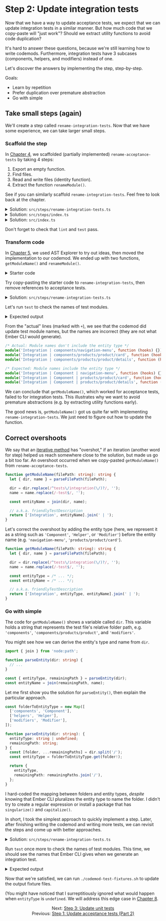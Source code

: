 # Step 2: Update integration tests

Now that we have a way to update acceptance tests, we expect that we can update integration tests in a similar manner. But how much code that we copy-paste will "just work"? Should we extract utility functions to avoid code duplication?

It's hard to answer these questions, because we're still learning how to write codemods. Furthermore, integration tests have 3 subcases (components, helpers, and modifiers) instead of one.

Let's discover the answers by implementing the step, step-by-step.

Goals:

- Learn by repetition
- Prefer duplication over premature abstraction
- Go with simple


## Take small steps (again)

We'll create a step called `rename-integration-tests`. Now that we have some experience, we can take larger small steps.


### Scaffold the step

In [Chapter 4](04-step-1-update-acceptance-tests-part-1.md#take-small-steps), we scaffolded (partially implemented) `rename-acceptance-tests` by taking 4 steps:

1. Export an empty function.
1. Find files.
1. Read and write files (identity function).
1. Extract the function `renameModule()`.

See if you can similarly scaffold `rename-integration-tests`. Feel free to look back at the chapter.

<details>

<summary>Solution: <code>src/steps/rename-integration-tests.ts</code></summary>

```ts
import { readFileSync, writeFileSync } from 'node:fs';
import { join } from 'node:path';

import { findFiles } from '@codemod-utils/files';

import type { Options } from '../types/index.js';

function renameModule(file: string): string {
  return file;
}

export function renameIntegrationTests(options: Options): void {
  const { projectRoot } = options;

  const filePaths = findFiles('tests/integration/**/*-test.{js,ts}', {
    projectRoot,
  });

  filePaths.forEach((filePath) => {
    const oldPath = join(projectRoot, filePath);
    const oldFile = readFileSync(oldPath, 'utf8');

    const newFile = renameModule(oldFile);

    writeFileSync(oldPath, newFile, 'utf8');
  });
}
```

</details>

<details>

<summary>Solution: <code>src/steps/index.ts</code></summary>

```diff
export * from './create-options.js';
export * from './rename-acceptance-tests.js';
+ export * from './rename-integration-tests.js';
```

</details>

<details>

<summary>Solution: <code>src/index.ts</code></summary>

```diff
- import { createOptions, renameAcceptanceTests } from './steps/index.js';
+ import {
+   createOptions,
+   renameAcceptanceTests,
+   renameIntegrationTests,
+ } from './steps/index.js';
import type { CodemodOptions } from './types/index.js';

export function runCodemod(codemodOptions: CodemodOptions): void {
  const options = createOptions(codemodOptions);

  renameAcceptanceTests(options);
+   renameIntegrationTests(options);
}
```

</details>

Don't forget to check that `lint` and `test` pass.


### Transform code

In [Chapter 5](./05-step-1-update-acceptance-tests-part-2.md), we used AST Explorer to try out ideas, then moved the implementation to our codemod. We ended up with two functions, `getModuleName()` and `renameModule()`.

<details>

<summary>Starter code</summary>

```ts
type Data = {
  isTypeScript: boolean;
  moduleName: string;
};

function getModuleName(filePath: string): string {
  let { dir, name } = parseFilePath(filePath);

  dir = dir.replace(/^tests\/acceptance(\/)?/, '');
  name = name.replace(/-test$/, '');

  const entityName = join(dir, name);

  // a.k.a. friendlyTestDescription
  return ['Acceptance', entityName].join(' | ');
}

function renameModule(file: string, data: Data): string {
  const traverse = AST.traverse(data.isTypeScript);

  const ast = traverse(file, {
    visitCallExpression(node) {
      if (
        node.value.callee.type !== 'Identifier' ||
        node.value.callee.name !== 'module'
      ) {
        return false;
      }

      if (node.value.arguments.length !== 2) {
        return false;
      }

      switch (node.value.arguments[0].type) {
        case 'Literal': {
          node.value.arguments[0] = AST.builders.literal(data.moduleName);

          break;
        }

        case 'StringLiteral': {
          node.value.arguments[0] = AST.builders.stringLiteral(data.moduleName);

          break;
        }
      }

      return false;
    },
  });

  return AST.print(ast);
}
```

</details>

Try copy-pasting the starter code to `rename-integration-tests`, then remove references to acceptance tests.

<details>

<summary>Solution: <code>src/steps/rename-integration-tests.ts</code></summary>

I highlighted only how `getModuleName()` and `renameModule()` differ between `rename-acceptance-tests` and `rename-integration-tests`.

```diff
import { readFileSync, writeFileSync } from 'node:fs';
import { join } from 'node:path';

import { AST } from '@codemod-utils/ast-javascript';
import { findFiles, parseFilePath } from '@codemod-utils/files';

import type { Options } from '../types/index.js';

type Data = {
  isTypeScript: boolean;
  moduleName: string;
};

function getModuleName(filePath: string): string {
  let { dir, name } = parseFilePath(filePath);

-   dir = dir.replace(/^tests\/acceptance(\/)?/, '');
+   dir = dir.replace(/^tests\/integration(\/)?/, '');
  name = name.replace(/-test$/, '');

  const entityName = join(dir, name);

  // a.k.a. friendlyTestDescription
-   return ['Acceptance', entityName].join(' | ');
+   return ['Integration', entityName].join(' | ');
}

function renameModule(file: string, data: Data): string {
  const traverse = AST.traverse(data.isTypeScript);

  const ast = traverse(file, {
    visitCallExpression(node) {
      if (
        node.value.callee.type !== 'Identifier' ||
        node.value.callee.name !== 'module'
      ) {
        return false;
      }

      if (node.value.arguments.length !== 2) {
        return false;
      }

      switch (node.value.arguments[0].type) {
        case 'Literal': {
          node.value.arguments[0] = AST.builders.literal(data.moduleName);

          break;
        }

        case 'StringLiteral': {
          node.value.arguments[0] = AST.builders.stringLiteral(data.moduleName);

          break;
        }
      }

      return false;
    },
  });

  return AST.print(ast);
}

export function renameIntegrationTests(options: Options): void {
  const { projectRoot } = options;

  const filePaths = findFiles('tests/integration/**/*-test.{js,ts}', {
    projectRoot,
  });

  filePaths.forEach((filePath) => {
    const oldPath = join(projectRoot, filePath);
    const oldFile = readFileSync(oldPath, 'utf8');

    const data = {
      isTypeScript: filePath.endsWith('.ts'),
      moduleName: getModuleName(filePath),
    };

    const newFile = renameModule(oldFile, data);

    writeFileSync(oldPath, newFile, 'utf8');
  });
}
```

</details>

Let's run `test` to check the names of test modules.

<details>

<summary>Expected output</summary>

```sh
❯ pnpm test

failures:

---- index > sample-project message ----
AssertionError [ERR_ASSERTION]: Expected values to be strictly deep-equal:
+ actual - expected ... Lines skipped

{
  '.gitkeep': '',
...
        "import { module, test } from 'qunit';\n" +
        '\n' +
+         "module('Integration | components/navigation-menu', function (hooks) {\n" +
-         "module('Integration | Component | <NavigationMenu>', function (hooks) {\n" +
        '  setupRenderingTest(hooks);\n' +
        '\n' +
...
        "import { module, test } from 'qunit';\n" +
        '\n' +
+         "module('Integration | components/products/product/card', function (hooks) {\n" +
-         "module('<Products::Product::Card>', function (hooks) {\n" +
        '  setupRenderingTest(hooks);\n' +
        '  setupIntl(hooks);\n' +
...
        "import sinon from 'sinon';\n" +
        '\n' +
+         "module('Integration | components/products/product/details', function (hooks) {\n" +
-         "module('Integration | Component | products | product | details', function (hooks) {\n" +
        '  setupRenderingTest(hooks);\n' +
        '  setupIntl(hooks);\n' +
...
```

</details>

From the "actual" lines (marked with `+`), we see that the codemod did update test module names, but the names are incorrect (they are not what Ember CLI would generate).

```ts
/* Actual: Module names don't include the entity type */
module('Integration | components/navigation-menu', function (hooks) {});
module('Integration | components/products/product/card', function (hooks) {});
module('Integration | components/products/product/details', function (hooks) {});
```

```ts
/* Expected: Module names include the entity type */
module('Integration | Component | navigation-menu', function (hooks) {});
module('Integration | Component | products/product/card', function (hooks) {});
module('Integration | Component | products/product/details', function (hooks) {});
```

We can conclude that `getModuleName()`, which worked for acceptance tests, failed to for integration tests. This illustrates why we want to avoid premature abstractions (e.g. by extracting utility functions early).

The good news is, `getModuleName()` got us quite far with implementing `rename-integration-tests`. We just need to figure out how to update the function.


## Correct overshoots

We say that an [iterative method](https://en.wikipedia.org/wiki/Iterative_method) has "overshot," if an iteration (another word for step) helped us reach somewhere close to the solution, but made us go a bit too far. An overshoot occurred when we copy-pasted `getModuleName()` from `rename-acceptance-tests`.

```ts
function getModuleName(filePath: string): string {
  let { dir, name } = parseFilePath(filePath);

  dir = dir.replace(/^tests\/integration(\/)?/, '');
  name = name.replace(/-test$/, '');

  const entityName = join(dir, name);

  // a.k.a. friendlyTestDescription
  return ['Integration', entityName].join(' | ');
}
```

Let's correct the overshoot by adding the entity type (here, we represent it as a string such as `'Component'`, `'Helper'`, or `'Modifier'`) before the entity name (e.g. `'navigation-menu'`, `'products/product/card'`).

```ts
function getModuleName(filePath: string): string {
  let { dir, name } = parseFilePath(filePath);

  dir = dir.replace(/^tests\/integration(\/)?/, '');
  name = name.replace(/-test$/, '');

  const entityType = /* ... */;
  const entityName = /* ... */;

  // a.k.a. friendlyTestDescription
  return ['Integration', entityType, entityName].join(' | ');
}
```


### Go with simple

The code for `getModuleName()` shows a variable called `dir`. This variable holds a string that represents the test file's relative folder path, e.g. `'components'`, `'components/products/product'`, and `'modifiers'`.

You might see how we can derive the entity's type and name from `dir`.

```ts
import { join } from 'node:path';

function parseEntity(dir: string) {
  // ...
}

const { entityType, remainingPath } = parseEntity(dir);
const entityName = join(remainingPath, name);
```

Let me first show you the solution for `parseEntity()`, then explain the particular approach.

```ts
const folderToEntityType = new Map([
  ['components', 'Component'],
  ['helpers', 'Helper'],
  ['modifiers', 'Modifier'],
]);

function parseEntity(dir: string): {
  entityType: string | undefined;
  remainingPath: string;
} {
  const [folder, ...remainingPaths] = dir.split('/');
  const entityType = folderToEntityType.get(folder!);

  return {
    entityType,
    remainingPath: remainingPaths.join('/'),
  };
}
```

I hard-coded the mapping between folders and entity types, _despite_ knowing that Ember CLI pluralizes the entity type to name the folder. I didn't try to create a regular expression or install a package that has `singularize()` and `capitalize()`.

In short, I took the simplest approach to quickly implement a step. Later, after finishing writing the codemod and writing more tests, we can revisit the steps and come up with better approaches.

<details>

<summary>Solution: <code>src/steps/rename-integration-tests.ts</code></summary>

The implementations for `renameModule()` and `renameIntegrationTests()` remain unchanged and have been hidden for simplicity.

```diff
import { readFileSync, writeFileSync } from 'node:fs';
import { join } from 'node:path';

import { AST } from '@codemod-utils/ast-javascript';
import { findFiles, parseFilePath } from '@codemod-utils/files';

import type { Options } from '../types/index.js';

type Data = {
  isTypeScript: boolean;
  moduleName: string;
};

+ const folderToEntityType = new Map([
+   ['components', 'Component'],
+   ['helpers', 'Helper'],
+   ['modifiers', 'Modifier'],
+ ]);
+ 
+ function parseEntity(dir: string): {
+   entityType: string | undefined;
+   remainingPath: string;
+ } {
+   const [folder, ...remainingPaths] = dir.split('/');
+   const entityType = folderToEntityType.get(folder!);
+ 
+   return {
+     entityType,
+     remainingPath: remainingPaths.join('/'),
+   };
+ }
+ 
function getModuleName(filePath: string): string {
  let { dir, name } = parseFilePath(filePath);

  dir = dir.replace(/^tests\/integration(\/)?/, '');
  name = name.replace(/-test$/, '');

-   const entityName = join(dir, name);
+   const { entityType, remainingPath } = parseEntity(dir);
+   const entityName = join(remainingPath, name);

  // a.k.a. friendlyTestDescription
-   return ['Integration', entityName].join(' | ');
+   return ['Integration', entityType, entityName].join(' | ');
}

function renameModule(file: string, data: Data): string {
  // ...
}

export function renameIntegrationTests(options: Options): void {
  // ...
}
```

</details>

Run `test` once more to check the names of test modules. This time, we should see the names that Ember CLI gives when we generate an integration test.

<details>

<summary>Expected output</summary>

```sh
❯ pnpm test

failures:

---- index > sample-project message ----
AssertionError [ERR_ASSERTION]: Expected values to be strictly deep-equal:
+ actual - expected ... Lines skipped

{
  '.gitkeep': '',
...
        "import { module, test } from 'qunit';\n" +
        '\n' +
+         "module('Integration | Component | navigation-menu', function (hooks) {\n" +
-         "module('Integration | Component | <NavigationMenu>', function (hooks) {\n" +
        '  setupRenderingTest(hooks);\n' +
        '\n' +
...
        "import { module, test } from 'qunit';\n" +
        '\n' +
+         "module('Integration | Component | products/product/card', function (hooks) {\n" +
-         "module('<Products::Product::Card>', function (hooks) {\n" +
        '  setupRenderingTest(hooks);\n' +
        '  setupIntl(hooks);\n' +
...
        "import sinon from 'sinon';\n" +
        '\n' +
+         "module('Integration | Component | products/product/details', function (hooks) {\n" +
-         "module('Integration | Component | products | product | details', function (hooks) {\n" +
        '  setupRenderingTest(hooks);\n' +
        '  setupIntl(hooks);\n' +
...
```

</details>

Now that we're satisfied, we can run `./codemod-test-fixtures.sh` to update the output fixture files.

(You might have noticed that I surreptitiously ignored what would happen when `entityType` is `undefined`. We will address this edge case in [Chapter 8](./08-refactor-code-part-1.md#standardize-functions).


<div align="center">
  <div>
    Next: <a href="./07-step-3-update-unit-tests.md">Step 3: Update unit tests</a>
  </div>
  <div>
    Previous: <a href="./05-step-1-update-acceptance-tests-part-2.md">Step 1: Update acceptance tests (Part 2)</a>
  </div>
</div>

